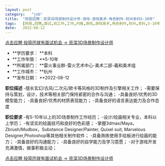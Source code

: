 ```yaml
---
layout:	post
category:	"job"
title:	"网易招聘：资深3D场景制作设计师-游戏-游戏美术-角色制作-杭州本科5-10年"
tags:	[网易,招聘,面试,找工作,工作,内推,游戏,游戏美术,角色制作,杭州,本科,5-10年]
date:	2022-08-12
---
```


[点击应聘 投简历就有面试机会 -> 资深3D场景制作设计师](http://mobile.bole.netease.com/bole/boleDetail?id=13912&employeeId=346f03c3cda5f04c&key=all)



- **学历要求： **本科
- **工作年限： **5-10年
- **所属部门： **雷火事业群-雷火艺术中心-美术二部-羲和美术组
- **工作城市： **杭州
- **发布日期： **2022-08-12



**职位描述**
-擅长玄幻/古风/二次元/欧卡等风格的3D制作及引擎相关工作；
-需要保持与策划，设计，技术等相关部门保持紧密的合作与沟通；
-具备良好/优秀的3D模型能力；
-具备良好/优秀的材质表现能力；
-具备良好的语言表达能力及合作态度



**职位要求**
-有5-10年以上的3D场景制作工作经历；
-设计/绘画相关专业，本科以上学历；
-有坚实的绘画技巧和良好的色彩感；
-掌握3dmax/Maya，Zbrush/Mudbox，Substance Designer/Painter, Quixel suit, Marvelous Designer,Photoshop等其他相关制作软件；
-具备熟练使用手绘板进行绘画的能力；
-具备良好的沟通能力；
-具备良好的自学能力及学习意愿；
-对于游戏开发充满激情，做事积极主动；



[点击应聘 投简历就有面试机会 -> 资深3D场景制作设计师](http://mobile.bole.netease.com/bole/boleDetail?id=13912&employeeId=346f03c3cda5f04c&key=all)